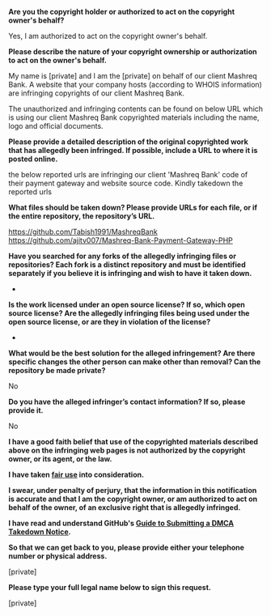 **Are you the copyright holder or authorized to act on the copyright owner's behalf?**

Yes, I am authorized to act on the copyright owner's behalf.

**Please describe the nature of your copyright ownership or authorization to act on the owner's behalf.**

My name is [private] and I am the [private] on behalf of our client Mashreq Bank. A website that your company hosts (according to WHOIS information) are infringing copyrights of our client Mashreq Bank.
 
The unauthorized and infringing contents can be found on below URL which is using our client Mashreq Bank copyrighted materials including the name, logo and official documents.

**Please provide a detailed description of the original copyrighted work that has allegedly been infringed. If possible, include a URL to where it is posted online.**

the below reported urls are infringing our client 'Mashreq Bank' code of their payment gateway and website source code. Kindly takedown the reported urls

**What files should be taken down? Please provide URLs for each file, or if the entire repository, the repository’s URL.**

https://github.com/Tabish1991/MashreqBank  
https://github.com/ajitv007/Mashreq-Bank-Payment-Gateway-PHP  

**Have you searched for any forks of the allegedly infringing files or repositories? Each fork is a distinct repository and must be identified separately if you believe it is infringing and wish to have it taken down.**

-

**Is the work licensed under an open source license? If so, which open source license? Are the allegedly infringing files being used under the open source license, or are they in violation of the license?**

-

**What would be the best solution for the alleged infringement? Are there specific changes the other person can make other than removal? Can the repository be made private?**

No

**Do you have the alleged infringer’s contact information? If so, please provide it.**

No

**I have a good faith belief that use of the copyrighted materials described above on the infringing web pages is not authorized by the copyright owner, or its agent, or the law.**

**I have taken <a href="https://www.lumendatabase.org/topics/22">fair use</a> into consideration.**

**I swear, under penalty of perjury, that the information in this notification is accurate and that I am the copyright owner, or am authorized to act on behalf of the owner, of an exclusive right that is allegedly infringed.**

**I have read and understand GitHub's <a href="https://docs.github.com/articles/guide-to-submitting-a-dmca-takedown-notice/">Guide to Submitting a DMCA Takedown Notice</a>.**

**So that we can get back to you, please provide either your telephone number or physical address.**

[private]

**Please type your full legal name below to sign this request.**

[private]
